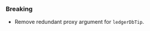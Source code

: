 <!--
A new scriv changelog fragment.

Uncomment the section that is right (remove the HTML comment wrapper).
-->

<!--
### Patch

- Remove redundant proxy argument for `ledgerDbTip`.

-->
<!--
### Non-Breaking

- A bullet item for the Non-Breaking category.

-->

### Breaking

- Remove redundant proxy argument for `ledgerDbTip`.
